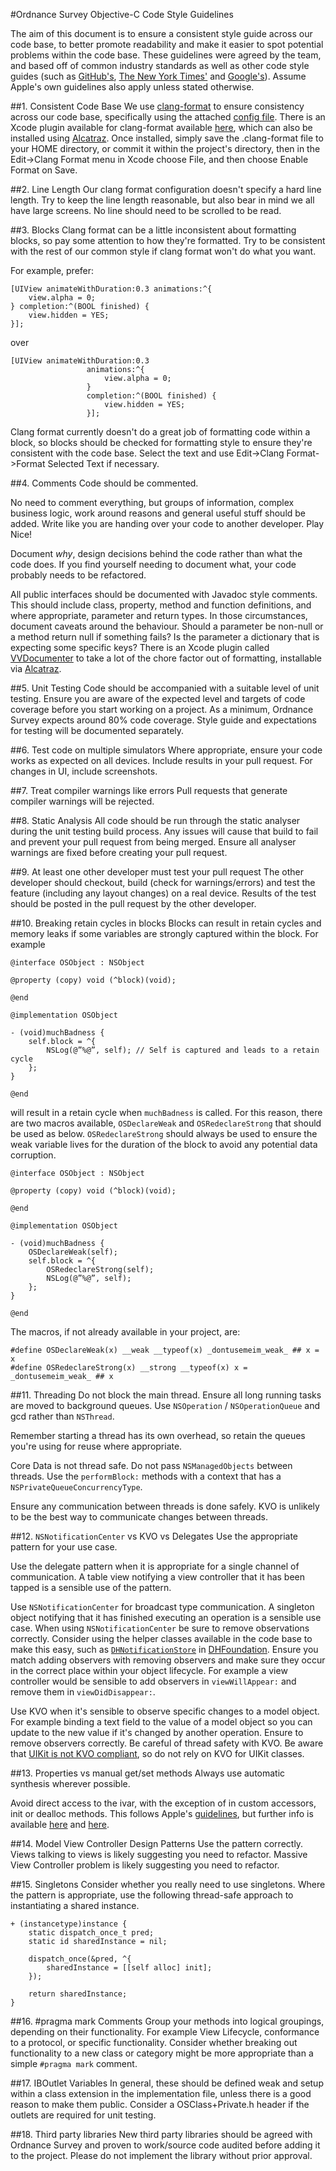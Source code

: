 #Ordnance Survey Objective-C Code Style Guidelines

The aim of this document is to ensure a consistent style guide across our code base, to better promote readability and make it easier to spot potential problems within the code base. These guidelines were agreed by the team, and based off of common industry standards as well as other code style guides (such as [GitHub's](https://github.com/github/objective-c-style-guide), [The New York Times'](https://github.com/NYTimes/objective-c-style-guide) and [Google's](http://google-styleguide.googlecode.com/svn/trunk/objcguide.xml)). Assume Apple's own guidelines also apply unless stated otherwise.

##1. Consistent Code Base
We use [clang-format](http://clang.llvm.org/docs/ClangFormat.html) to ensure consistency across our code base, specifically using the attached [config file](.clang-format). There is an Xcode plugin available for clang-format available [here](https://github.com/travisjeffery/ClangFormat-Xcode), which can also be installed using [Alcatraz](http://alcatraz.io/). Once installed, simply save the .clang-format file to your HOME directory, or commit it within the project's directory, then in the Edit->Clang Format menu in Xcode choose File, and then choose Enable Format on Save.

##2. Line Length
Our clang format configuration doesn't specify a hard line length. Try to keep the line length reasonable, but also bear in mind we all have large screens. No line should need to be scrolled to be read.

##3. Blocks
Clang format can be a little inconsistent about formatting blocks, so pay some attention to how they're formatted. Try to be consistent with the rest of our common style if clang format won't do what you want.

For example, prefer:

    [UIView animateWithDuration:0.3 animations:^{
        view.alpha = 0;
    } completion:^(BOOL finished) {
        view.hidden = YES;
    }];
    
over

    [UIView animateWithDuration:0.3 
                     animations:^{
	                     view.alpha = 0;
                     } 
                     completion:^(BOOL finished) {
	                     view.hidden = YES;
                     }];
                     
Clang format currently doesn't do a great job of formatting code within a block, so blocks should be checked for formatting style to ensure they're consistent with the code base. Select the text and use Edit->Clang Format->Format Selected Text if necessary.

##4. Comments
Code should be commented.

No need to comment everything, but groups of information, complex business logic, work around reasons and general useful stuff should be added. Write like you are handing over your code to another developer. Play Nice!

Document _why_, design decisions behind the code rather than what the code does. If you find yourself needing to document what, your code probably needs to be refactored.

All public interfaces should be documented with Javadoc style comments. This should include class, property, method and function definitions, and where appropriate, parameter and return types. In those circumstances, document caveats around the behaviour. Should a parameter be non-null or a method return null if something fails? Is the parameter a dictionary that is expecting some specific keys?
There is an Xcode plugin called [VVDocumenter](https://github.com/onevcat/VVDocumenter-Xcode) to take a lot of the chore factor out of formatting, installable via [Alcatraz](http://alcatraz.io/).

##5. Unit Testing
Code should be accompanied with a suitable level of unit testing. Ensure you are aware of the expected level and targets of code coverage before you start working on a project. As a minimum, Ordnance Survey expects around 80% code coverage. Style guide and expectations for testing will be documented separately.

##6. Test code on multiple simulators
Where appropriate, ensure your code works as expected on all devices. Include results in your pull request. For changes in UI, include screenshots.

##7. Treat compiler warnings like errors
Pull requests that generate compiler warnings will be rejected.

##8. Static Analysis
All code should be run through the static analyser during the unit testing build process. Any issues will cause that build to fail and prevent your pull request from being merged. Ensure all analyser warnings are fixed before creating your pull request.

##9. At least one other developer must test your pull request
The other developer should checkout, build (check for warnings/errors) and test the feature (including any layout changes) on a real device. Results of the test should be posted in the pull request by the other developer.

##10. Breaking retain cycles in blocks
Blocks can result in retain cycles and memory leaks if some variables are strongly captured within the block. For example

    @interface OSObject : NSObject

    @property (copy) void (^block)(void);

    @end

    @implementation OSObject

    - (void)muchBadness {
        self.block = ^{
            NSLog(@”%@”, self); // Self is captured and leads to a retain cycle
        };
    }

    @end

will result in a retain cycle when `muchBadness` is called. For this reason, there are two macros available, `OSDeclareWeak` and `OSRedeclareStrong` that should be used as below. `OSRedeclareStrong` should always be used to ensure the weak variable lives for the duration of the block to avoid any potential data corruption.

    @interface OSObject : NSObject

    @property (copy) void (^block)(void);

    @end

    @implementation OSObject

    - (void)muchBadness {
        OSDeclareWeak(self);
        self.block = ^{
            OSRedeclareStrong(self);
            NSLog(@”%@”, self);
        };
    }

    @end

The macros, if not already available in your project, are:

    #define OSDeclareWeak(x) __weak __typeof(x) _dontusemeim_weak_ ## x = x
    #define OSRedeclareStrong(x) __strong __typeof(x) x = _dontusemeim_weak_ ## x
    
##11. Threading
Do not block the main thread. Ensure all long running tasks are moved to background queues. Use `NSOperation` / `NSOperationQueue` and gcd rather than `NSThread`.

Remember starting a thread has its own overhead, so retain the queues you're using for reuse where appropriate.

Core Data is not thread safe. Do not pass `NSManagedObjects` between threads. Use the `performBlock:` methods with a context that has a `NSPrivateQueueConcurrencyType`.

Ensure any communication between threads is done safely. KVO is unlikely to be the best way to communicate changes between threads.

##12. `NSNotificationCenter` vs KVO vs Delegates
Use the appropriate pattern for your use case.

Use the delegate pattern when it is appropriate for a single channel of communication. A table view notifying a view controller that it has been tapped is a sensible use of the pattern.

Use `NSNotificationCenter` for broadcast type communication. A singleton object notifying that it has finished executing an operation is a sensible use case. When using `NSNotificationCenter` be sure to remove observations correctly. Consider using the helper classes available in the code base to make this easy, such as [`DHNotificationStore`](http://dhardiman.github.io/DHFoundation/documentation/Classes/DHNotificationStore.html) in [DHFoundation](http://dhardiman.github.io/DHFoundation/). Ensure you match adding observers with removing observers and make sure they occur in the correct place within your object lifecycle. For example a view controller would be sensible to add observers in `viewWillAppear:` and remove them in `viewDidDisappear:`.

Use KVO when it's sensible to observe specific changes to a model object. For example binding a text field to the value of a model object so you can update to the new value if it's changed by another operation. Ensure to remove observers correctly. Be careful of thread safety with KVO. Be aware that [UIKit is not KVO compliant](https://developer.apple.com/library/ios/documentation/general/conceptual/DevPedia-CocoaCore/KVO.html), so do not rely on KVO for UIKit classes.

##13. Properties vs manual get/set methods
Always use automatic synthesis wherever possible.

Avoid direct access to the ivar, with the exception of in custom accessors, init or dealloc methods. This follows Apple's [guidelines](https://developer.apple.com/library/mac/documentation/Cocoa/Conceptual/MemoryMgmt/Articles/mmPractical.html#//apple_ref/doc/uid/TP40004447-SW6), but further info is available [here](http://stackoverflow.com/questions/8056188/should-i-refer-to-self-property-in-the-init-method-with-arc) and [here](https://www.mikeash.com/pyblog/friday-qa-2009-11-27-using-accessors-in-init-and-dealloc.html).

##14. Model View Controller Design Patterns
Use the pattern correctly. Views talking to views is likely suggesting you need to refactor. Massive View Controller problem is likely suggesting you need to refactor.

##15. Singletons
Consider whether you really need to use singletons. Where the pattern is appropriate, use the following thread-safe approach to instantiating a shared instance.

    + (instancetype)instance {
        static dispatch_once_t pred;
        static id sharedInstance = nil;

        dispatch_once(&pred, ^{
            sharedInstance = [[self alloc] init];
        });

        return sharedInstance;
    }

##16. #pragma mark Comments
Group your methods into logical groupings, depending on their functionality. For example View Lifecycle, conformance to a protocol, or specific functionality. Consider whether breaking out functionality to a new class or category might be more appropriate than a simple `#pragma mark` comment.

##17. IBOutlet Variables
In general, these should be defined weak and setup within a class extension in the implementation file, unless there is a good reason to make them public. Consider a OSClass+Private.h header if the outlets are required for unit testing.

##18. Third party libraries
New third party libraries should be agreed with Ordnance Survey and proven to work/source code audited before adding it to the project. Please do not implement the library without prior approval.
